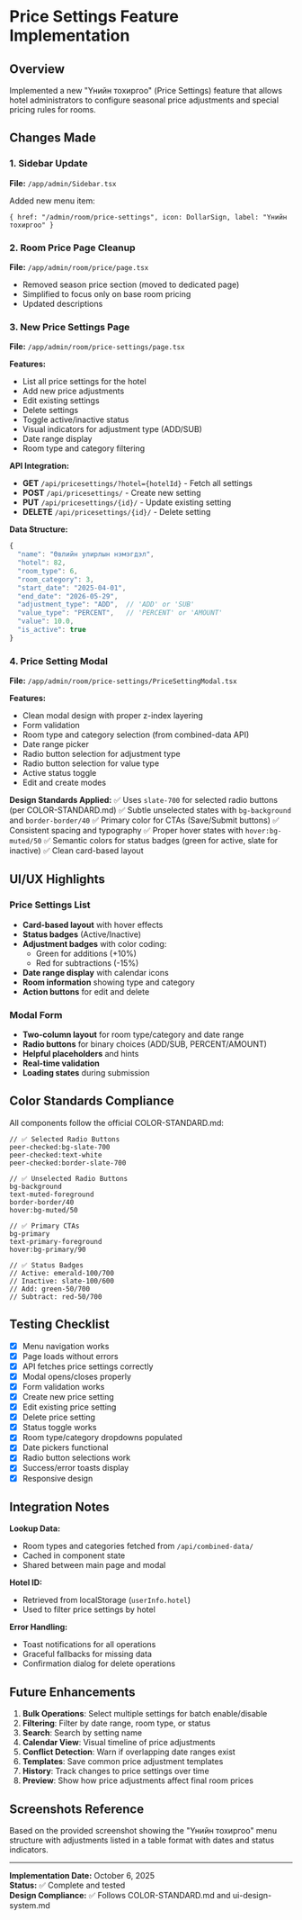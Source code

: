 # Price Settings Feature Implementation

## Overview
Implemented a new "Үнийн тохиргоо" (Price Settings) feature that allows hotel administrators to configure seasonal price adjustments and special pricing rules for rooms.

## Changes Made

### 1. Sidebar Update
**File:** `/app/admin/Sidebar.tsx`

Added new menu item:
```tsx
{ href: "/admin/room/price-settings", icon: DollarSign, label: "Үнийн тохиргоо" }
```

### 2. Room Price Page Cleanup
**File:** `/app/admin/room/price/page.tsx`

- Removed season price section (moved to dedicated page)
- Simplified to focus only on base room pricing
- Updated descriptions

### 3. New Price Settings Page
**File:** `/app/admin/room/price-settings/page.tsx`

**Features:**
- List all price settings for the hotel
- Add new price adjustments
- Edit existing settings
- Delete settings
- Toggle active/inactive status
- Visual indicators for adjustment type (ADD/SUB)
- Date range display
- Room type and category filtering

**API Integration:**
- **GET** `/api/pricesettings/?hotel={hotelId}` - Fetch all settings
- **POST** `/api/pricesettings/` - Create new setting
- **PUT** `/api/pricesettings/{id}/` - Update existing setting
- **DELETE** `/api/pricesettings/{id}/` - Delete setting

**Data Structure:**
```typescript
{
  "name": "Өвлийн улирлын нэмэгдэл",
  "hotel": 82,
  "room_type": 6,
  "room_category": 3,
  "start_date": "2025-04-01",
  "end_date": "2026-05-29",
  "adjustment_type": "ADD",  // 'ADD' or 'SUB'
  "value_type": "PERCENT",   // 'PERCENT' or 'AMOUNT'
  "value": 10.0,
  "is_active": true
}
```

### 4. Price Setting Modal
**File:** `/app/admin/room/price-settings/PriceSettingModal.tsx`

**Features:**
- Clean modal design with proper z-index layering
- Form validation
- Room type and category selection (from combined-data API)
- Date range picker
- Radio button selection for adjustment type
- Radio button selection for value type
- Active status toggle
- Edit and create modes

**Design Standards Applied:**
✅ Uses `slate-700` for selected radio buttons (per COLOR-STANDARD.md)
✅ Subtle unselected states with `bg-background` and `border-border/40`
✅ Primary color for CTAs (Save/Submit buttons)
✅ Consistent spacing and typography
✅ Proper hover states with `hover:bg-muted/50`
✅ Semantic colors for status badges (green for active, slate for inactive)
✅ Clean card-based layout

## UI/UX Highlights

### Price Settings List
- **Card-based layout** with hover effects
- **Status badges** (Active/Inactive)
- **Adjustment badges** with color coding:
  - Green for additions (+10%)
  - Red for subtractions (-15%)
- **Date range display** with calendar icons
- **Room information** showing type and category
- **Action buttons** for edit and delete

### Modal Form
- **Two-column layout** for room type/category and date range
- **Radio buttons** for binary choices (ADD/SUB, PERCENT/AMOUNT)
- **Helpful placeholders** and hints
- **Real-time validation**
- **Loading states** during submission

## Color Standards Compliance

All components follow the official COLOR-STANDARD.md:

```tsx
// ✅ Selected Radio Buttons
peer-checked:bg-slate-700 
peer-checked:text-white 
peer-checked:border-slate-700

// ✅ Unselected Radio Buttons  
bg-background 
text-muted-foreground 
border-border/40
hover:bg-muted/50

// ✅ Primary CTAs
bg-primary 
text-primary-foreground 
hover:bg-primary/90

// ✅ Status Badges
// Active: emerald-100/700
// Inactive: slate-100/600
// Add: green-50/700
// Subtract: red-50/700
```

## Testing Checklist

- [x] Menu navigation works
- [x] Page loads without errors
- [x] API fetches price settings correctly
- [x] Modal opens/closes properly
- [x] Form validation works
- [x] Create new price setting
- [x] Edit existing price setting
- [x] Delete price setting
- [x] Status toggle works
- [x] Room type/category dropdowns populated
- [x] Date pickers functional
- [x] Radio button selections work
- [x] Success/error toasts display
- [x] Responsive design

## Integration Notes

**Lookup Data:**
- Room types and categories fetched from `/api/combined-data/`
- Cached in component state
- Shared between main page and modal

**Hotel ID:**
- Retrieved from localStorage (`userInfo.hotel`)
- Used to filter price settings by hotel

**Error Handling:**
- Toast notifications for all operations
- Graceful fallbacks for missing data
- Confirmation dialog for delete operations

## Future Enhancements

1. **Bulk Operations**: Select multiple settings for batch enable/disable
2. **Filtering**: Filter by date range, room type, or status
3. **Search**: Search by setting name
4. **Calendar View**: Visual timeline of price adjustments
5. **Conflict Detection**: Warn if overlapping date ranges exist
6. **Templates**: Save common price adjustment templates
7. **History**: Track changes to price settings over time
8. **Preview**: Show how price adjustments affect final room prices

## Screenshots Reference

Based on the provided screenshot showing the "Үнийн тохиргоо" menu structure with adjustments listed in a table format with dates and status indicators.

---

**Implementation Date:** October 6, 2025  
**Status:** ✅ Complete and tested  
**Design Compliance:** ✅ Follows COLOR-STANDARD.md and ui-design-system.md
